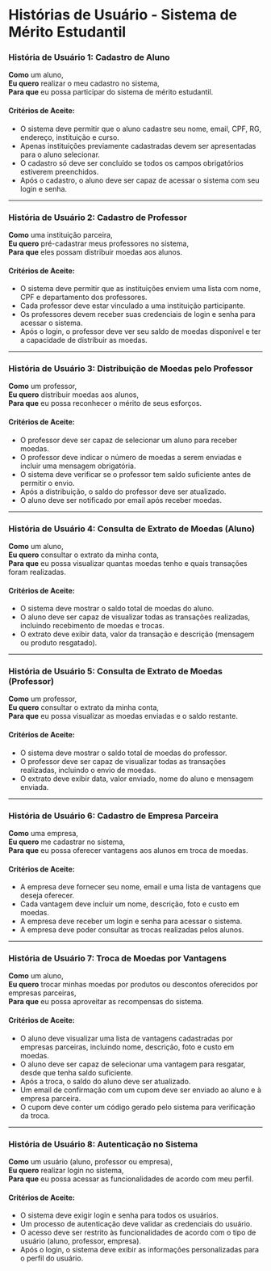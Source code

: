 
# Histórias de Usuário - Sistema de Mérito Estudantil

### História de Usuário 1: Cadastro de Aluno

**Como** um aluno,  
**Eu quero** realizar o meu cadastro no sistema,  
**Para que** eu possa participar do sistema de mérito estudantil.

#### Critérios de Aceite:
- O sistema deve permitir que o aluno cadastre seu nome, email, CPF, RG, endereço, instituição e curso.
- Apenas instituições previamente cadastradas devem ser apresentadas para o aluno selecionar.
- O cadastro só deve ser concluído se todos os campos obrigatórios estiverem preenchidos.
- Após o cadastro, o aluno deve ser capaz de acessar o sistema com seu login e senha.

---

### História de Usuário 2: Cadastro de Professor

**Como** uma instituição parceira,  
**Eu quero** pré-cadastrar meus professores no sistema,  
**Para que** eles possam distribuir moedas aos alunos.

#### Critérios de Aceite:
- O sistema deve permitir que as instituições enviem uma lista com nome, CPF e departamento dos professores.
- Cada professor deve estar vinculado a uma instituição participante.
- Os professores devem receber suas credenciais de login e senha para acessar o sistema.
- Após o login, o professor deve ver seu saldo de moedas disponível e ter a capacidade de distribuir as moedas.

---

### História de Usuário 3: Distribuição de Moedas pelo Professor

**Como** um professor,  
**Eu quero** distribuir moedas aos alunos,  
**Para que** eu possa reconhecer o mérito de seus esforços.

#### Critérios de Aceite:
- O professor deve ser capaz de selecionar um aluno para receber moedas.
- O professor deve indicar o número de moedas a serem enviadas e incluir uma mensagem obrigatória.
- O sistema deve verificar se o professor tem saldo suficiente antes de permitir o envio.
- Após a distribuição, o saldo do professor deve ser atualizado.
- O aluno deve ser notificado por email após receber moedas.

---

### História de Usuário 4: Consulta de Extrato de Moedas (Aluno)

**Como** um aluno,  
**Eu quero** consultar o extrato da minha conta,  
**Para que** eu possa visualizar quantas moedas tenho e quais transações foram realizadas.

#### Critérios de Aceite:
- O sistema deve mostrar o saldo total de moedas do aluno.
- O aluno deve ser capaz de visualizar todas as transações realizadas, incluindo recebimento de moedas e trocas.
- O extrato deve exibir data, valor da transação e descrição (mensagem ou produto resgatado).

---

### História de Usuário 5: Consulta de Extrato de Moedas (Professor)

**Como** um professor,  
**Eu quero** consultar o extrato da minha conta,  
**Para que** eu possa visualizar as moedas enviadas e o saldo restante.

#### Critérios de Aceite:
- O sistema deve mostrar o saldo total de moedas do professor.
- O professor deve ser capaz de visualizar todas as transações realizadas, incluindo o envio de moedas.
- O extrato deve exibir data, valor enviado, nome do aluno e mensagem enviada.

---

### História de Usuário 6: Cadastro de Empresa Parceira

**Como** uma empresa,  
**Eu quero** me cadastrar no sistema,  
**Para que** eu possa oferecer vantagens aos alunos em troca de moedas.

#### Critérios de Aceite:
- A empresa deve fornecer seu nome, email e uma lista de vantagens que deseja oferecer.
- Cada vantagem deve incluir um nome, descrição, foto e custo em moedas.
- A empresa deve receber um login e senha para acessar o sistema.
- A empresa deve poder consultar as trocas realizadas pelos alunos.

---

### História de Usuário 7: Troca de Moedas por Vantagens

**Como** um aluno,  
**Eu quero** trocar minhas moedas por produtos ou descontos oferecidos por empresas parceiras,  
**Para que** eu possa aproveitar as recompensas do sistema.

#### Critérios de Aceite:
- O aluno deve visualizar uma lista de vantagens cadastradas por empresas parceiras, incluindo nome, descrição, foto e custo em moedas.
- O aluno deve ser capaz de selecionar uma vantagem para resgatar, desde que tenha saldo suficiente.
- Após a troca, o saldo do aluno deve ser atualizado.
- Um email de confirmação com um cupom deve ser enviado ao aluno e à empresa parceira.
- O cupom deve conter um código gerado pelo sistema para verificação da troca.

---

### História de Usuário 8: Autenticação no Sistema

**Como** um usuário (aluno, professor ou empresa),  
**Eu quero** realizar login no sistema,  
**Para que** eu possa acessar as funcionalidades de acordo com meu perfil.

#### Critérios de Aceite:
- O sistema deve exigir login e senha para todos os usuários.
- Um processo de autenticação deve validar as credenciais do usuário.
- O acesso deve ser restrito às funcionalidades de acordo com o tipo de usuário (aluno, professor, empresa).
- Após o login, o sistema deve exibir as informações personalizadas para o perfil do usuário.

